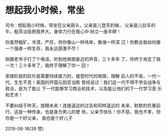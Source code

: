 # 想起我小时候，常坐

司令 : 想起我小时候，常坐在父亲肩头，父亲是儿登天的梯， 父亲是儿拉车的牛，粗茶淡饭把我养大，身体力行在我心中 树立一座丰碑！

你虽然粗矿，冷漠，严厉，但你像山一样伟岸，像海一样深 沉！你教会我如何像一个强者一样生存，我永远感激不尽！

刚跟老爷子打了个电话，听到他爽朗豪迈的声音，三十多年 了，你终于肯定了我一次！三十多年了，我终于理解了你一 回！

家族阶层的跃升是需要持续接力的，接受时代的局限，理解 前人的不易，一代一代，生生不息！美国的开国元勋亚当斯 曾经说过：我们这一代不得不学会战争与政治，是为了能让 下一代能够学习商业和技术，以及能让他们的下一代学习音 乐和艺术！

不要纠结于昨天，放眼未来！连接遥远的过去和同样遥远的 未来，默默的负重前行，这是一种传承，也是身为男儿的使 命。父亲节快乐！你不慈，我也不孝，但你是一个好父亲， 我也是个好儿子

2019-06-16(39 赞)
